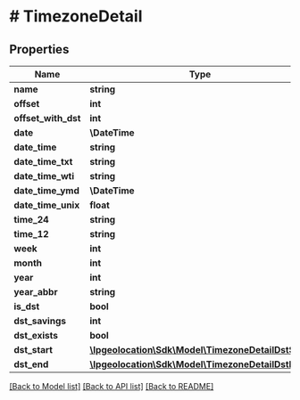 # # TimezoneDetail

## Properties

Name | Type | Description | Notes
------------ | ------------- | ------------- | -------------
**name** | **string** |  | [optional]
**offset** | **int** |  | [optional]
**offset_with_dst** | **int** |  | [optional]
**date** | **\DateTime** |  | [optional]
**date_time** | **string** |  | [optional]
**date_time_txt** | **string** |  | [optional]
**date_time_wti** | **string** |  | [optional]
**date_time_ymd** | **\DateTime** |  | [optional]
**date_time_unix** | **float** |  | [optional]
**time_24** | **string** |  | [optional]
**time_12** | **string** |  | [optional]
**week** | **int** |  | [optional]
**month** | **int** |  | [optional]
**year** | **int** |  | [optional]
**year_abbr** | **string** |  | [optional]
**is_dst** | **bool** |  | [optional]
**dst_savings** | **int** |  | [optional]
**dst_exists** | **bool** |  | [optional]
**dst_start** | [**\Ipgeolocation\Sdk\\Model\TimezoneDetailDstStart**](TimezoneDetailDstStart.md) |  | [optional]
**dst_end** | [**\Ipgeolocation\Sdk\\Model\TimezoneDetailDstEnd**](TimezoneDetailDstEnd.md) |  | [optional]

[[Back to Model list]](../../README.md#models) [[Back to API list]](../../README.md#api-endpoints) [[Back to README]](../../README.md)
